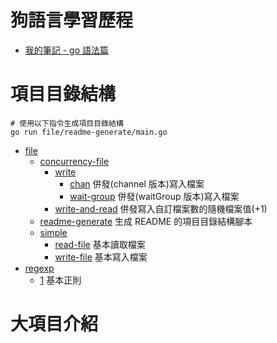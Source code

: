 # 狗語言學習歷程

- [我的筆記 - go 語法篇](https://hackmd.io/IrpAln1QQ4GsVW-_fW6nNA?view)

# 項目目錄結構

```command
# 使用以下指令生成項目目錄結構
go run file/readme-generate/main.go
```

<!--TOC-->
- [file](./file) 
  - [concurrency-file](./file/concurrency-file) 
    - [write](./file/concurrency-file/write) 
      - [chan](./file/concurrency-file/write/chan) 併發(channel 版本)寫入檔案
      - [wait-group](./file/concurrency-file/write/wait-group) 併發(waitGroup 版本)寫入檔案
    - [write-and-read](./file/concurrency-file/write-and-read) 併發寫入自訂檔案數的隨機檔案值(+1)
  - [readme-generate](./file/readme-generate) 生成 README 的項目目錄結構腳本
  - [simple](./file/simple) 
    - [read-file](./file/simple/read-file) 基本讀取檔案
    - [write-file](./file/simple/write-file) 基本寫入檔案
- [regexp](./regexp) 
  - [1](./regexp/1) 基本正則
<!--TOC-->

# 大項目介紹
